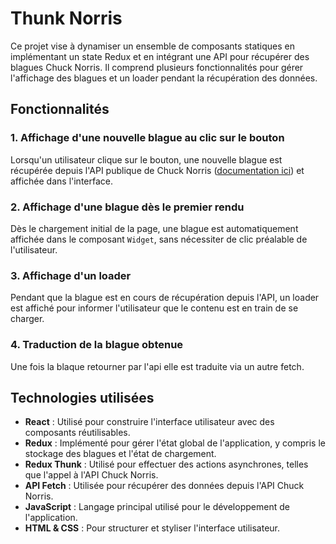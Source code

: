 # Thunk Norris

Ce projet vise à dynamiser un ensemble de composants statiques en implémentant un state Redux et en intégrant une API pour récupérer des blagues Chuck Norris. Il comprend plusieurs fonctionnalités pour gérer l'affichage des blagues et un loader pendant la récupération des données.

## Fonctionnalités

### 1. Affichage d'une nouvelle blague au clic sur le bouton

Lorsqu'un utilisateur clique sur le bouton, une nouvelle blague est récupérée depuis l'API publique de Chuck Norris ([documentation ici](https://api.chucknorris.io/)) et affichée dans l'interface.

### 2. Affichage d'une blague dès le premier rendu

Dès le chargement initial de la page, une blague est automatiquement affichée dans le composant `Widget`, sans nécessiter de clic préalable de l'utilisateur.

### 3. Affichage d'un loader

Pendant que la blague est en cours de récupération depuis l'API, un loader est affiché pour informer l'utilisateur que le contenu est en train de se charger.

### 4. Traduction de la blague obtenue

Une fois la blaque retourner par l'api elle est traduite via un autre fetch.

## Technologies utilisées

- **React** : Utilisé pour construire l'interface utilisateur avec des composants réutilisables.
- **Redux** : Implémenté pour gérer l'état global de l'application, y compris le stockage des blagues et l'état de chargement.
- **Redux Thunk** : Utilisé pour effectuer des actions asynchrones, telles que l'appel à l'API Chuck Norris.
- **API Fetch** : Utilisée pour récupérer des données depuis l'API Chuck Norris.
- **JavaScript** : Langage principal utilisé pour le développement de l'application.
- **HTML & CSS** : Pour structurer et styliser l'interface utilisateur.

